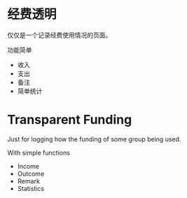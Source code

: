 经费透明
=========

仅仅是一个记录经费使用情况的页面。

功能简单

- 收入
- 支出
- 备注
- 简单统计

Transparent Funding
===================

Just for logging how the funding of some group being used.

With simple functions

- Income
- Outcome
- Remark
- Statistics

